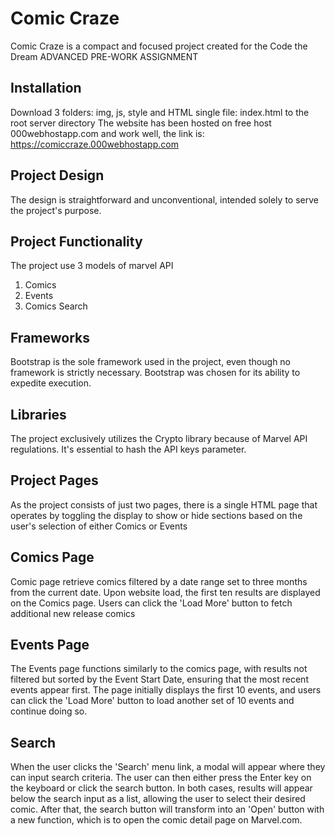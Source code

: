 # Comic Craze
Comic Craze is a compact and focused project created for the Code the Dream ADVANCED PRE-WORK ASSIGNMENT

## Installation
Download 3 folders: img, js, style and HTML single file: index.html to the root server directory
The website has been hosted on free host 000webhostapp.com and work well, the link is: 
https://comiccraze.000webhostapp.com

## Project Design
The design is straightforward and unconventional, intended solely to serve the project's purpose.

## Project Functionality
The project use 3 models of marvel API
1. Comics
2. Events
3. Comics Search

## Frameworks
Bootstrap is the sole framework used in the project, even though no framework is strictly necessary. Bootstrap was chosen for its ability to expedite execution.

## Libraries
The project exclusively utilizes the Crypto library because of Marvel API regulations. It's essential to hash the API keys parameter.

## Project Pages
As the project consists of just two pages, there is a single HTML page that operates by toggling the display to show or hide sections based on the user's selection of either Comics or Events

## Comics Page
Comic page retrieve comics filtered by a date range set to three months from the current date. Upon website load, the first ten results are displayed on the Comics page. Users can click the 'Load More' button to fetch additional new release comics

## Events Page
The Events page functions similarly to the comics page, with results not filtered but sorted by the Event Start Date, ensuring that the most recent events appear first. The page initially displays the first 10 events, and users can click the 'Load More' button to load another set of 10 events and continue doing so.

## Search
When the user clicks the 'Search' menu link, a modal will appear where they can input search criteria. The user can then either press the Enter key on the keyboard or click the search button. In both cases, results will appear below the search input as a list, allowing the user to select their desired comic. After that, the search button will transform into an 'Open' button with a new function, which is to open the comic detail page on Marvel.com.

